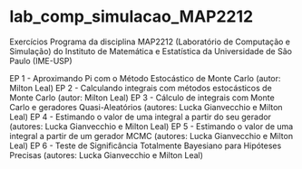 # lab_comp_simulacao_MAP2212
Exercícios Programa da disciplina MAP2212 (Laboratório de Computação e Simulação) do Instituto de Matemática e Estatística da Universidade de São Paulo (IME-USP)

EP 1 - Aproximando Pi com o Método Estocástico de Monte Carlo (autor: Milton Leal)
EP 2 - Calculando integrais com métodos estocásticos de Monte Carlo (autor: Milton Leal)
EP 3 - Cálculo de integrais com Monte Carlo e geradores Quasi-Aleatórios (autores: Lucka Gianvecchio e Milton Leal)
EP 4 - Estimando o valor de uma integral a partir do seu gerador (autores: Lucka Gianvecchio e Milton Leal)
EP 5 - Estimando o valor de uma integral a partir de um gerador MCMC (autores: Lucka Gianvecchio e Milton Leal)
EP 6 - Teste de Significância Totalmente Bayesiano para Hipóteses Precisas (autores: Lucka Gianvecchio e Milton Leal)



